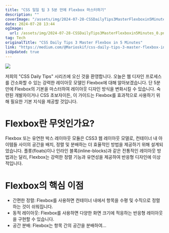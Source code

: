 ```yaml
---
title: "CSS 일일 팁 3 5분 만에 Flexbox 마스터하기"
description: ""
coverImage: "/assets/img/2024-07-28-CSSDailyTips3MasterFlexboxin5Minutes_0.png"
date: 2024-07-28 13:44
ogImage: 
  url: /assets/img/2024-07-28-CSSDailyTips3MasterFlexboxin5Minutes_0.png
tag: Tech
originalTitle: "CSS Daily Tips 3 Master Flexbox in 5 Minutes"
link: "https://medium.com/@Marioskif/css-daily-tips-3-master-flexbox-in-5-minutes-ee130cba5e60"
isUpdated: true
---
```





<img src="/assets/img/2024-07-28-CSSDailyTips3MasterFlexboxin5Minutes_0.png" />

저희의 "CSS Daily Tips" 시리즈에 오신 것을 환영합니다. 오늘은 웹 디자인 프로세스를 간소화할 수 있는 강력한 레이아웃 모델인 Flexbox에 대해 알아보겠습니다. 단 5분만에 Flexbox의 기본을 마스터하여 레이아웃 디자인 방식을 변화시킬 수 있습니다. 숙련된 개발자이거나 CSS 초보자이든, 이 가이드는 Flexbox를 효과적으로 사용하기 위해 필요한 기본 지식을 제공할 것입니다.

# Flexbox란 무엇인가요?

Flexbox 또는 유연한 박스 레이아웃 모듈은 CSS3 웹 레이아웃 모델로, 컨테이너 내 아이템들 사이의 공간을 배치, 정렬 및 분배하는 더 효율적인 방법을 제공하기 위해 설계되었습니다. 플롯(floats)이나 인라인 블록(inline-blocks)과 같은 전통적인 레이아웃 방법과는 달리, Flexbox는 강력한 정렬 기능과 유연성을 제공하여 반응형 디자인에 이상적입니다.

<div class="content-ad"></div>

# Flexbox의 핵심 이점

- 간편한 정렬: Flexbox를 사용하면 컨테이너 내에서 항목을 수평 및 수직으로 정렬하는 것이 쉬워집니다.
- 동적 레이아웃: Flexbox를 사용하면 다양한 화면 크기에 적응하는 반응형 레이아웃을 구현할 수 있습니다.
- 공간 분배: Flexbox는 항목 간의 공간을 분배하여…